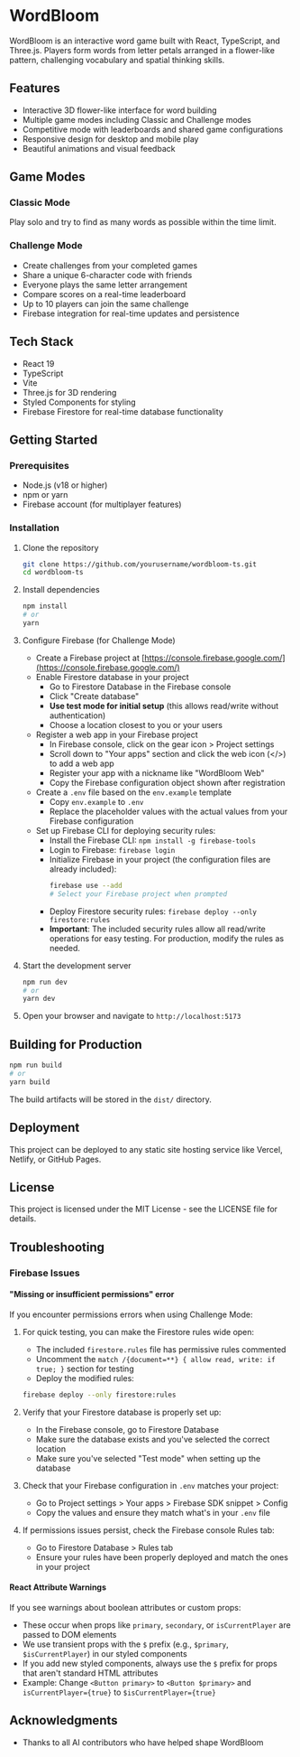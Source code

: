 # WordBloom

WordBloom is an interactive word game built with React, TypeScript, and Three.js. Players form words from letter petals arranged in a flower-like pattern, challenging vocabulary and spatial thinking skills.

## Features

- Interactive 3D flower-like interface for word building
- Multiple game modes including Classic and Challenge modes
- Competitive mode with leaderboards and shared game configurations
- Responsive design for desktop and mobile play
- Beautiful animations and visual feedback

## Game Modes

### Classic Mode
Play solo and try to find as many words as possible within the time limit.

### Challenge Mode
- Create challenges from your completed games
- Share a unique 6-character code with friends
- Everyone plays the same letter arrangement
- Compare scores on a real-time leaderboard
- Up to 10 players can join the same challenge
- Firebase integration for real-time updates and persistence

## Tech Stack

- React 19
- TypeScript
- Vite
- Three.js for 3D rendering
- Styled Components for styling
- Firebase Firestore for real-time database functionality

## Getting Started

### Prerequisites

- Node.js (v18 or higher)
- npm or yarn
- Firebase account (for multiplayer features)

### Installation

1. Clone the repository
   ```bash
   git clone https://github.com/yourusername/wordbloom-ts.git
   cd wordbloom-ts
   ```

2. Install dependencies
   ```bash
   npm install
   # or
   yarn
   ```

3. Configure Firebase (for Challenge Mode)
   - Create a Firebase project at [https://console.firebase.google.com/](https://console.firebase.google.com/)
   - Enable Firestore database in your project
     - Go to Firestore Database in the Firebase console
     - Click "Create database"
     - **Use test mode for initial setup** (this allows read/write without authentication)
     - Choose a location closest to you or your users
   - Register a web app in your Firebase project
     - In Firebase console, click on the gear icon > Project settings
     - Scroll down to "Your apps" section and click the web icon (</>) to add a web app
     - Register your app with a nickname like "WordBloom Web"
     - Copy the Firebase configuration object shown after registration
   - Create a `.env` file based on the `env.example` template
     - Copy `env.example` to `.env`
     - Replace the placeholder values with the actual values from your Firebase configuration
   - Set up Firebase CLI for deploying security rules:
     - Install the Firebase CLI: `npm install -g firebase-tools`
     - Login to Firebase: `firebase login`
     - Initialize Firebase in your project (the configuration files are already included):
       ```bash
       firebase use --add
       # Select your Firebase project when prompted
       ```
     - Deploy Firestore security rules: `firebase deploy --only firestore:rules`
     - **Important**: The included security rules allow all read/write operations for easy testing. For production, modify the rules as needed.

4. Start the development server
   ```bash
   npm run dev
   # or
   yarn dev
   ```

5. Open your browser and navigate to `http://localhost:5173`

## Building for Production

```bash
npm run build
# or
yarn build
```

The build artifacts will be stored in the `dist/` directory.

## Deployment

This project can be deployed to any static site hosting service like Vercel, Netlify, or GitHub Pages.

## License

This project is licensed under the MIT License - see the LICENSE file for details.

## Troubleshooting

### Firebase Issues

#### "Missing or insufficient permissions" error
If you encounter permissions errors when using Challenge Mode:

1. For quick testing, you can make the Firestore rules wide open:
   - The included `firestore.rules` file has permissive rules commented
   - Uncomment the `match /{document=**} { allow read, write: if true; }` section for testing
   - Deploy the modified rules:
   ```bash
   firebase deploy --only firestore:rules
   ```

2. Verify that your Firestore database is properly set up:
   - In the Firebase console, go to Firestore Database
   - Make sure the database exists and you've selected the correct location
   - Make sure you've selected "Test mode" when setting up the database

3. Check that your Firebase configuration in `.env` matches your project:
   - Go to Project settings > Your apps > Firebase SDK snippet > Config
   - Copy the values and ensure they match what's in your `.env` file
   
4. If permissions issues persist, check the Firebase console Rules tab:
   - Go to Firestore Database > Rules tab
   - Ensure your rules have been properly deployed and match the ones in your project

#### React Attribute Warnings
If you see warnings about boolean attributes or custom props:
- These occur when props like `primary`, `secondary`, or `isCurrentPlayer` are passed to DOM elements
- We use transient props with the `$` prefix (e.g., `$primary`, `$isCurrentPlayer`) in our styled components 
- If you add new styled components, always use the `$` prefix for props that aren't standard HTML attributes
- Example: Change `<Button primary>` to `<Button $primary>` and `isCurrentPlayer={true}` to `$isCurrentPlayer={true}`

## Acknowledgments

- Thanks to all AI contributors who have helped shape WordBloom
